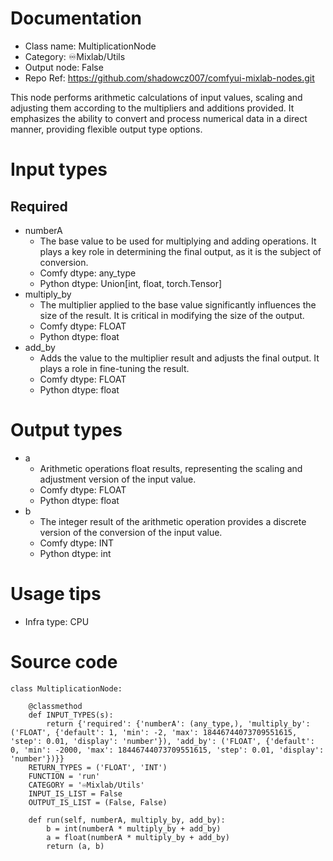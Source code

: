 # Documentation
- Class name: MultiplicationNode
- Category: ♾️Mixlab/Utils
- Output node: False
- Repo Ref: https://github.com/shadowcz007/comfyui-mixlab-nodes.git

This node performs arithmetic calculations of input values, scaling and adjusting them according to the multipliers and additions provided. It emphasizes the ability to convert and process numerical data in a direct manner, providing flexible output type options.

# Input types
## Required
- numberA
    - The base value to be used for multiplying and adding operations. It plays a key role in determining the final output, as it is the subject of conversion.
    - Comfy dtype: any_type
    - Python dtype: Union[int, float, torch.Tensor]
- multiply_by
    - The multiplier applied to the base value significantly influences the size of the result. It is critical in modifying the size of the output.
    - Comfy dtype: FLOAT
    - Python dtype: float
- add_by
    - Adds the value to the multiplier result and adjusts the final output. It plays a role in fine-tuning the result.
    - Comfy dtype: FLOAT
    - Python dtype: float

# Output types
- a
    - Arithmetic operations float results, representing the scaling and adjustment version of the input value.
    - Comfy dtype: FLOAT
    - Python dtype: float
- b
    - The integer result of the arithmetic operation provides a discrete version of the conversion of the input value.
    - Comfy dtype: INT
    - Python dtype: int

# Usage tips
- Infra type: CPU

# Source code
```
class MultiplicationNode:

    @classmethod
    def INPUT_TYPES(s):
        return {'required': {'numberA': (any_type,), 'multiply_by': ('FLOAT', {'default': 1, 'min': -2, 'max': 18446744073709551615, 'step': 0.01, 'display': 'number'}), 'add_by': ('FLOAT', {'default': 0, 'min': -2000, 'max': 18446744073709551615, 'step': 0.01, 'display': 'number'})}}
    RETURN_TYPES = ('FLOAT', 'INT')
    FUNCTION = 'run'
    CATEGORY = '♾️Mixlab/Utils'
    INPUT_IS_LIST = False
    OUTPUT_IS_LIST = (False, False)

    def run(self, numberA, multiply_by, add_by):
        b = int(numberA * multiply_by + add_by)
        a = float(numberA * multiply_by + add_by)
        return (a, b)
```